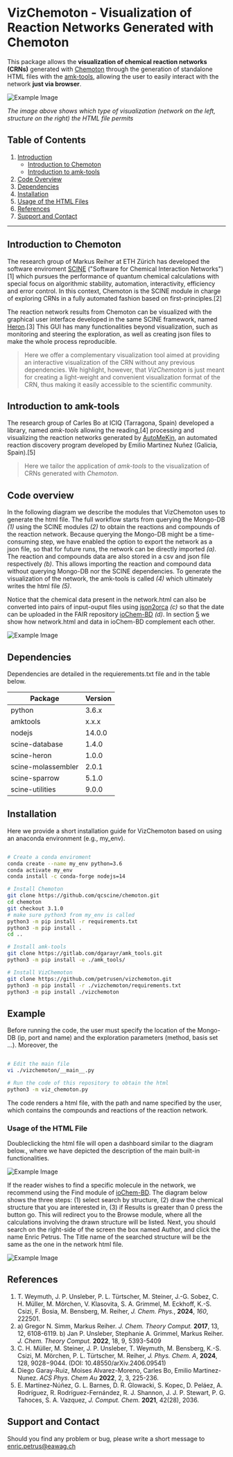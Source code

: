 # VizChemoton - Visualization of Reaction Networks Generated with Chemoton

This package allows the **visualization of chemical reaction networks (CRNs)** generated with [Chemoton](https://github.com/qcscine/chemoton) 
through the generation of standalone HTML files with the [amk-tools](https://github.com/dgarayr/amk_tools), allowing the user to easily interact 
with the network **just via browser**.


![Example Image](./docs/example_crn_html.png)

*The image above shows which type of visualization (network on the left, structure on 
the right) the HTML file permits*


## Table of Contents

1. [Introduction](#introduction)
   - [Introduction to Chemoton](#introduction-to-chemoton)
   - [Introduction to amk-tools](#introduction-to-amk-tools)
2. [Code Overview](#code-overview)
3. [Dependencies](#dependencies)
4. [Installation](#installation)
5. [Usage of the HTML Files](#usage-of-the-html-files)
6. [References](#references)
7. [Support and Contact](support-and-contact)

---

## Introduction to Chemoton

The research group of Markus Reiher at ETH Zürich has developed the software enviroment [SCINE](https://github.com/qcscine) ("Software for Chemical Interaction Networks")[1] which pursues the performance of quantum chemical calculations with special focus on algorithmic stability, automation, interactivity, efficiency and error control. In this context, Chemoton is the SCINE module in charge of exploring CRNs in a fully automated fashion based on first-principles.[2] 

The reaction network results from Chemoton can be visualized with the graphical user interface developed in the same SCINE framework, named [Heron](https://github.com/qcscine/heron).[3] This GUI has many functionalities beyond visualization, such as monitoring and steering the exploration, as well as creating json files to make the whole process reproducible. 

> Here we offer a complementary visualization tool aimed at providing an interactive visualization of the CRN without any previous dependencies. We highlight, however, that *VizChemoton* is just meant for creating a light-weight and convenient visualization format of the CRN, thus making it easily accessible to the scientific community.     


## Introduction to amk-tools

The research group of Carles Bo at ICIQ (Tarragona, Spain) developed a library, named *amk-tools* allowing the reading,[4] processing and visualizing the reaction networks generated by [AutoMeKin](https://github.com/emartineznunez/AutoMeKin), an automated reaction discovery program developed by Emilio Martinez Nuñez (Galicia, Spain).[5] 


> Here we tailor the application of *amk-tools* to the visualization of CRNs generated with *Chemoton*. 


## Code overview

In the following diagram we describe the modules that VizChemoton
uses to generate the html file.
The full workflow starts from querying the Mongo-DB *(1)* using the SCINE modules *(2)* to obtain the reactions
and compounds of the reaction network. Because querying the Mongo-DB might be a time-consuming step, we 
have enabled the option to export the network as a json file, so that for future runs, the network can 
be directly imported *(a)*. The reaction and compounds data are also stored in a csv and json file respectively 
*(b)*. This allows importing the reaction and compound data without querying Mongo-DB nor the 
SCINE dependencies. To generate the visualization of the network, the amk-tools is called *(4)* which ultimately
writes the html file *(5)*.

Notice that the chemical data present in the network.html can also be converted into pairs of input-ouput files
using [json2orca](https://github.com/gruberlopez/json2orca) *(c)* so that the date can be uploaded in the FAIR repository
[ioChem-BD](https://www.iochem-bd.org/) *(d)*. In section [5](#references) we show how network.html and data in 
ioChem-BD complement each other.

![Example Image](./docs/vizchemoton_architecture.png)

## Dependencies

Dependencies are detailed in the requierements.txt file and in the table below.

| Package              | Version |
|----------------------|---------|
| python               | 3.6.x   |
| amktools             | x.x.x   |
| nodejs               | 14.0.0  |
| scine-database       | 1.4.0   |
| scine-heron          | 1.0.0   |
| scine-molassembler   | 2.0.1   |
| scine-sparrow        | 5.1.0   |
| scine-utilities      | 9.0.0   |


## Installation 

Here we provide a short installation guide for VizChemoton based on using an anaconda environment (e.g., my_env).

```bash

# Create a conda enviroment
conda create --name my_env python=3.6
conda activate my_env
conda install -c conda-forge nodejs=14

# Install Chemoton
git clone https://github.com/qcscine/chemoton.git
cd chemoton
git checkout 3.1.0
# make sure python3 from my_env is called
python3 -m pip install -r requirements.txt
python3 -m pip install .
cd ..

# Install amk-tools
git clone https://gitlab.com/dgarayr/amk_tools.git
python3 -m pip install -e ./amk_tools/

# Install VizChemoton
git clone https://github.com/petrusen/vizchemoton.git
python3 -m pip install -r ./vizchemoton/requirements.txt
python3 -m pip install ./vizchemoton

```

## Example

Before running the code, the user must specify the location of the Mongo-DB (ip, port and name) and 
the exploration parameters (method, basis set ...). Moreover, the 

```bash

# Edit the main file
vi ./vizchemoton/__main__.py

# Run the code of this repository to obtain the html
python3 -m viz_chemoton.py 

```

The code renders a html file, with the path and name specified by the user, which contains the compounds and 
reactions of the reaction network. 

### Usage of the HTML File

Doubleclicking the html file will open a dashboard similar to the diagram below., where we have 
depicted the description of the main built-in functionalities.

![Example Image](./docs/html_manual.png)

If the reader wishes to find a specific molecule in the network, we recommend using the Find module of 
[ioChem-BD](https://www.iochem-bd.org/). The diagram below shows the three steps: (1) select search by structure, (2) 
draw the chemical structure that you are interested in, (3) if Results is greater than 0 press the button go.
This will redirect you to the Browse module, where all the calculations involving the drawn structure will be listed. 
Next, you should search on the right-side of the screen the box named Author, and click the name Enric Petrus.
The Title name of the searched structure will be the same as the one in the network html file. 

![Example Image](./docs/iochem_find.png)

## References

1. T. Weymuth, J. P. Unsleber, P. L. Türtscher, M. Steiner, J.-G. Sobez, C. H. Müller, M. Mörchen,
V. Klasovita, S. A. Grimmel, M. Eckhoff, K.-S. Csizi, F. Bosia, M. Bensberg, M. Reiher, *J. Chem. Phys.*, **2024**, *160*, 222501.
2. a) Gregor N. Simm, Markus Reiher. *J. Chem. Theory Comput.* **2017**, 13, 12, 6108-6119.  b) Jan P. Unsleber, Stephanie A. Grimmel, Markus Reiher. *J. Chem. Theory Comput.* **2022**, 18, 9, 5393-5409
3. C. H. Müller, M. Steiner, J. P. Unsleber, T. Weymuth, M. Bensberg, K.-S. Csizi, M. Mörchen, P. L. Türtscher, M. Reiher, *J. Phys. Chem. A*, **2024**, 128, 9028−9044.
(DOI: 10.48550/arXiv.2406.09541)
4. Diego Garay-Ruiz, Moises Alvarez-Moreno, Carles Bo, Emilio Martinez-Nunez. *ACS Phys. Chem Au* **2022**, 2, 3, 225-236.
5. E. Martínez-Núñez, G. L. Barnes, D. R. Glowacki, S. Kopec, D. Peláez, A. Rodríguez, R. Rodríguez-Fernández, R. J. Shannon, J. J. P. Stewart, P. G. Tahoces, S. A. Vazquez, *J. Comput. Chem.* **2021**, 42(28), 2036.

## Support and Contact

Should you find any problem or bug, please write a short message
to [enric.petrus@eawag.ch](enric.petrus@eawag.ch) 